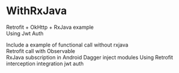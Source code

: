 # WithRxJava
Retrofit + OkHttp + RxJava example  
Using Jwt Auth  

Include a example of
functional call without rxjava  
Retrofit call with Observable  
RxJava subscription in Android
Dagger inject modules
Using Retrofit interception integration jwt auth
